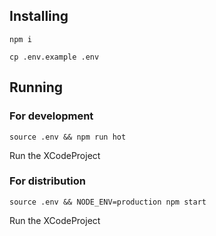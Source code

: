
## Installing

`npm i`

`cp .env.example .env`

## Running

### For development

`source .env && npm run hot`

Run the XCodeProject

### For distribution

`source .env && NODE_ENV=production npm start`

Run the XCodeProject
